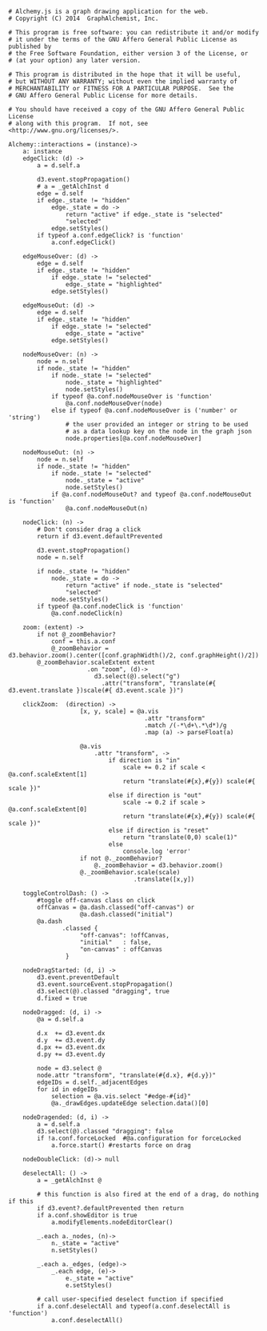     # Alchemy.js is a graph drawing application for the web.
    # Copyright (C) 2014  GraphAlchemist, Inc.

    # This program is free software: you can redistribute it and/or modify
    # it under the terms of the GNU Affero General Public License as published by
    # the Free Software Foundation, either version 3 of the License, or
    # (at your option) any later version.

    # This program is distributed in the hope that it will be useful,
    # but WITHOUT ANY WARRANTY; without even the implied warranty of
    # MERCHANTABILITY or FITNESS FOR A PARTICULAR PURPOSE.  See the
    # GNU Affero General Public License for more details.

    # You should have received a copy of the GNU Affero General Public License
    # along with this program.  If not, see <http://www.gnu.org/licenses/>.

    Alchemy::interactions = (instance)->
        a: instance
        edgeClick: (d) ->
            a = d.self.a

            d3.event.stopPropagation()
            # a = _getAlchInst d
            edge = d.self
            if edge._state != "hidden"
                edge._state = do -> 
                    return "active" if edge._state is "selected"
                    "selected"
                edge.setStyles()
            if typeof a.conf.edgeClick? is 'function'
                a.conf.edgeClick()

        edgeMouseOver: (d) ->
            edge = d.self
            if edge._state != "hidden"
                if edge._state != "selected"
                    edge._state = "highlighted"
                edge.setStyles()

        edgeMouseOut: (d) ->
            edge = d.self
            if edge._state != "hidden"
                if edge._state != "selected"
                    edge._state = "active"
                edge.setStyles()

        nodeMouseOver: (n) ->
            node = n.self
            if node._state != "hidden"
                if node._state != "selected"
                    node._state = "highlighted"
                    node.setStyles()
                if typeof @a.conf.nodeMouseOver is 'function'
                    @a.conf.nodeMouseOver(node)
                else if typeof @a.conf.nodeMouseOver is ('number' or 'string')
                    # the user provided an integer or string to be used
                    # as a data lookup key on the node in the graph json
                    node.properties[@a.conf.nodeMouseOver]

        nodeMouseOut: (n) ->
            node = n.self
            if node._state != "hidden"
                if node._state != "selected"
                    node._state = "active"
                    node.setStyles()
                if @a.conf.nodeMouseOut? and typeof @a.conf.nodeMouseOut is 'function'
                    @a.conf.nodeMouseOut(n)

        nodeClick: (n) ->
            # Don't consider drag a click
            return if d3.event.defaultPrevented

            d3.event.stopPropagation()
            node = n.self

            if node._state != "hidden"
                node._state = do -> 
                    return "active" if node._state is "selected"
                    "selected"
                node.setStyles()
            if typeof @a.conf.nodeClick is 'function'
                @a.conf.nodeClick(n)

        zoom: (extent) ->
            if not @_zoomBehavior?
                conf = this.a.conf
                @_zoomBehavior = d3.behavior.zoom().center([conf.graphWidth()/2, conf.graphHeight()/2])
            @_zoomBehavior.scaleExtent extent
                          .on "zoom", (d)->
                            d3.select(@).select("g")
                              .attr("transform", "translate(#{ d3.event.translate })scale(#{ d3.event.scale })")
                                        
        clickZoom:  (direction) ->
                        [x, y, scale] = @a.vis
                                          .attr "transform"
                                          .match /(-*\d+\.*\d*)/g
                                          .map (a) -> parseFloat(a)

                        @a.vis
                            .attr "transform", ->
                                if direction is "in"
                                    scale += 0.2 if scale < @a.conf.scaleExtent[1]
                                    return "translate(#{x},#{y}) scale(#{ scale })"
                                else if direction is "out"
                                    scale -= 0.2 if scale > @a.conf.scaleExtent[0]
                                    return "translate(#{x},#{y}) scale(#{ scale })"
                                else if direction is "reset"
                                    return "translate(0,0) scale(1)"
                                else
                                    console.log 'error'
                        if not @._zoomBehavior?
                            @._zoomBehavior = d3.behavior.zoom()
                        @._zoomBehavior.scale(scale)
                                       .translate([x,y])

        toggleControlDash: () ->
            #toggle off-canvas class on click
            offCanvas = @a.dash.classed("off-canvas") or
                        @a.dash.classed("initial")
            @a.dash
                   .classed {
                        "off-canvas": !offCanvas,
                        "initial"   : false,
                        "on-canvas" : offCanvas
                    }

        nodeDragStarted: (d, i) ->
            d3.event.preventDefault
            d3.event.sourceEvent.stopPropagation()
            d3.select(@).classed "dragging", true
            d.fixed = true

        nodeDragged: (d, i) ->
            @a = d.self.a

            d.x  += d3.event.dx
            d.y  += d3.event.dy
            d.px += d3.event.dx
            d.py += d3.event.dy

            node = d3.select @
            node.attr "transform", "translate(#{d.x}, #{d.y})"
            edgeIDs = d.self._adjacentEdges
            for id in edgeIDs
                selection = @a.vis.select "#edge-#{id}"
                @a._drawEdges.updateEdge selection.data()[0]

        nodeDragended: (d, i) ->
            a = d.self.a
            d3.select(@).classed "dragging": false
            if !a.conf.forceLocked  #@a.configuration for forceLocked
                a.force.start() #restarts force on drag

        nodeDoubleClick: (d)-> null

        deselectAll: () ->
            a = _getAlchInst @

            # this function is also fired at the end of a drag, do nothing if this
            if d3.event?.defaultPrevented then return
            if a.conf.showEditor is true
                a.modifyElements.nodeEditorClear()
             
            _.each a._nodes, (n)->
                n._state = "active"
                n.setStyles()
            
            _.each a._edges, (edge)->
                _.each edge, (e)->
                    e._state = "active"
                    e.setStyles()
            
            # call user-specified deselect function if specified
            if a.conf.deselectAll and typeof(a.conf.deselectAll is 'function')
                a.conf.deselectAll()
